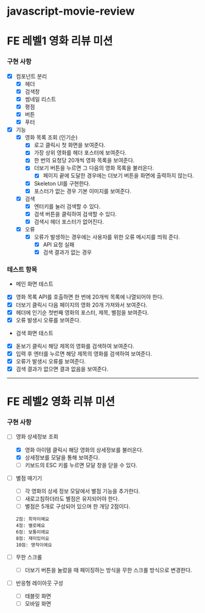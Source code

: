 # javascript-movie-review

# FE 레벨1 영화 리뷰 미션

### 구현 사항

- [x] 컴포넌트 분리
  - [x] 헤더
  - [x] 검색창
  - [x] 썸네일 리스트
  - [x] 평점
  - [x] 버튼
  - [x] 푸터
- [x] 기능
  - [x] 영화 목록 조회 (인기순)
    - [x] 로고 클릭시 첫 화면을 보여준다.
    - [x] 가장 상위 영화를 헤더 포스터에 보여준다.
    - [x] 한 번의 요청당 20개씩 영화 목록을 보여준다.
    - [x] 더보기 버튼을 누르면 그 다음의 영화 목록을 불러온다.
      - [x] 페이지 끝에 도달한 경우에는 더보기 버튼을 화면에 출력하지 않는다.
    - [x] Skeleton UI를 구현한다.
    - [x] 포스터가 없는 경우 기본 이미지를 보여준다.
  - [x] 검색
    - [x] 엔터키를 눌러 검색할 수 있다.
    - [x] 검색 버튼을 클릭하여 검색할 수 있다.
    - [x] 검색시 헤더 포스터가 없어진다.
  - [x] 오류
    - [x] 오류가 발생하는 경우에는 사용자를 위한 오류 메시지를 띄워 준다.
      - [x] API 요청 실패
      - [x] 검색 결과가 없는 경우

### 테스트 항목

- 메인 화면 테스트
- [x] 영화 목록 API를 호출하면 한 번에 20개씩 목록에 나열되어야 한다.
- [x] 더보기 클릭시 다음 페이지의 영화 20개 가져와서 보여준다.
- [x] 헤더에 인기순 첫번째 영화의 포스터, 제목, 별점을 보여준다.
- [x] 오류 발생시 오류를 보여준다.

- 검색 화면 테스트
- [x] 돋보기 클릭시 해당 제목의 영화를 검색하여 보여준다.
- [x] 입력 후 엔터를 누르면 해당 제목의 영화를 검색하여 보여준다.
- [x] 오류가 발생시 오류를 보여준다.
- [x] 검색 결과가 없으면 결과 없음을 보여준다.

---

# FE 레벨2 영화 리뷰 미션

### 구현 사항

- [ ] 영화 상세정보 조회

  - [x] 영화 아이템 클릭시 해당 영화의 상세정보를 불러온다.
  - [x] 상세정보를 모달을 통해 보여준다.
  - [ ] 키보드의 ESC 키를 누르면 모달 창을 닫을 수 있다.

- [ ] 별점 매기기
  - [ ] 각 영화의 상세 정보 모달에서 별점 기능을 추가한다.
  - [ ] 새로고침하더라도 별점은 유지되어야 한다.
  - [ ] 별점은 5개로 구성되어 있으며 한 개당 2점이다.
  ```
  2점: 최악이예요
  4점: 별로예요
  6점: 보통이에요
  8점: 재미있어요
  10점: 명작이에요
  ```
- [ ] 무한 스크롤
  - [ ] 더보기 버튼을 눌렀을 때 페이징하는 방식을 무한 스크롤 방식으로 변경한다.
- [ ] 반응형 레이아웃 구성
  - [ ] 태블릿 화면
  - [ ] 모바일 화면
